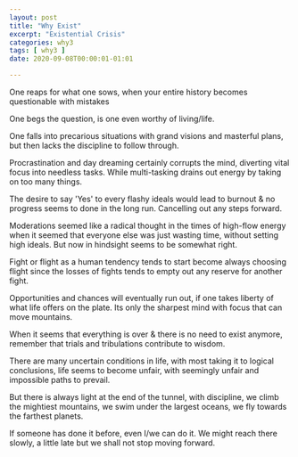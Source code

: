 ```yaml
---
layout: post
title: "Why Exist"
excerpt: "Existential Crisis"
categories: why3
tags: [ why3 ]
date: 2020-09-08T00:00:01-01:01

---
```


One reaps for what one sows, when your entire history becomes questionable with mistakes

One begs the question, is one even worthy of living/life.

One falls into precarious situations with grand visions and masterful plans, but then lacks the discipline to follow through.

Procrastination and day dreaming certainly corrupts the mind, diverting vital focus into needless tasks.
While multi-tasking drains out energy by taking on too many things.

The desire to say 'Yes' to every flashy ideals would lead to burnout & no progress seems to done in the long run. Cancelling out any steps forward.

Moderations seemed like a radical thought in the times of high-flow energy when it seemed that everyone else was just wasting time, without setting high ideals. But now in hindsight seems to be somewhat right.

Fight or flight as a human tendency tends to start become always choosing flight since the losses of fights tends to empty out any reserve for another fight.

Opportunities and chances will eventually run out, if one takes liberty of what life offers on the plate. Its only the sharpest mind with focus that can move mountains.

When it seems that everything is over & there is no need to exist anymore, remember that trials and tribulations contribute to wisdom.  

There are many uncertain conditions in life, with most taking it to logical conclusions, life seems to become unfair, with seemingly unfair and impossible paths to prevail.

But there is always light at the end of the tunnel, with discipline,
we climb the mightiest mountains,
we swim under the largest oceans,
we fly towards the farthest planets.

If someone has done it before, even I/we can do it. We might reach there slowly, a little late but we shall not stop moving forward.
